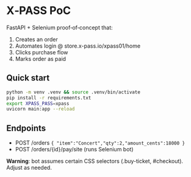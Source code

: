 
# X‑PASS PoC

FastAPI + Selenium proof‑of‑concept that:
1. Creates an order
2. Automates login @ store.x-pass.io/xpass01/home
3. Clicks purchase flow
4. Marks order as paid

## Quick start
```bash
python -m venv .venv && source .venv/bin/activate
pip install -r requirements.txt
export XPASS_PASS=xpass
uvicorn main:app --reload
```

## Endpoints
- POST /orders  `{ "item":"Concert","qty":2,"amount_cents":18000 }`
- POST /orders/{id}/pay/site  (runs Selenium bot)

**Warning**: bot assumes certain CSS selectors (.buy-ticket, #checkout).
Adjust as needed.
